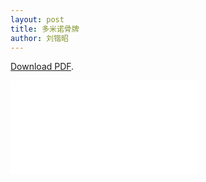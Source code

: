 ```yaml
---
layout: post
title: 多米诺骨牌
author: 刘锴昭
---
```

<p><a href="/assets/pdfs/2021-6-12-刘锴昭-多米诺骨牌-第二版.pdf">Download PDF</a>.</p>

<object data="/assets/pdfs/2021-6-12-刘锴昭-多米诺骨牌-第二版.pdf" type="application/pdf" width="750px" height="750px">
    <embed src="/assets/pdfs/2021-6-12-刘锴昭-多米诺骨牌-第二版.pdf" type="application/pdf">
</object>
